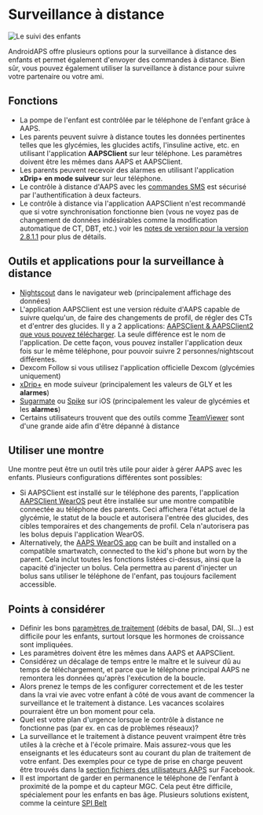# Surveillance à distance

![Le suivi des enfants](../images/KidsMonitoring.png)

AndroidAPS offre plusieurs options pour la surveillance à distance des enfants et permet également d'envoyer des commandes à distance. Bien sûr, vous pouvez également utiliser la surveillance à distance pour suivre votre partenaire ou votre ami.

## Fonctions

- La pompe de l'enfant est contrôlée par le téléphone de l'enfant grâce à AAPS.
- Les parents peuvent suivre à distance toutes les données pertinentes telles que les glycémies, les glucides actifs, l'insuline active, etc. en utilisant l'application **AAPSClient** sur leur téléphone. Les paramètres doivent être les mêmes dans AAPS et AAPSClient.
- Les parents peuvent recevoir des alarmes en utilisant l'application **xDrip+ en mode suiveur** sur leur téléphone.
- Le contrôle à distance d'AAPS avec les [commandes SMS](../Children/SMS-Commands.md) est sécurisé par l'authentification à deux facteurs.
- Le contrôle à distance via l'application AAPSClient n'est recommandé que si votre synchronisation fonctionne bien (vous ne voyez pas de changement de données indésirables comme la modification automatique de CT, DBT, etc.) voir les [notes de version pour la version 2.8.1.1](Releasenotes-important-hints-2-8-1-1) pour plus de détails.

## Outils et applications pour la surveillance à distance

- [Nightscout](https://nightscout.github.io/) dans le navigateur web (principalement affichage des données)
- L'application AAPSClient est une version réduite d'AAPS capable de suivre quelqu'un, de faire des changements de profil, de régler des CTs et d'entrer des glucides. Il y a 2 applications: [AAPSClient & AAPSClient2 que vous pouvez télécharger](https://github.com/nightscout/AndroidAPS/releases/). La seule différence est le nom de l'application. De cette façon, vous pouvez installer l'application deux fois sur le même téléphone, pour pouvoir suivre 2 personnes/nightscout différentes.
- Dexcom Follow si vous utilisez l'application officielle Dexcom (glycémies uniquement)
- [xDrip+](../Configuration/xdrip.md) en mode suiveur (principalement les valeurs de GLY et les **alarmes**)
- [Sugarmate](https://sugarmate.io/) ou [Spike](https://spike-app.com/) sur iOS (principalement les valeur de glycémies et les **alarmes**)
- Certains utilisateurs trouvent que des outils comme [TeamViewer](https://www.teamviewer.com/) sont d'une grande aide afin d'être dépanné à distance

## Utiliser une montre

Une montre peut être un outil très utile pour aider à gérer AAPS avec les enfants. Plusieurs configurations différentes sont possibles:

- Si AAPSClient est installé sur le téléphone des parents, l'application [AAPSClient WearOS](https://github.com/nightscout/AndroidAPS/releases/) peut être installée sur une montre compatible connectée au téléphone des parents. Ceci affichera l'état actuel de la glycémie, le statut de la boucle et autorisera l'entrée des glucides, des cibles temporaires et des changements de profil. Cela n'autorisera pas les bolus depuis l'application WearOS.
- Alternatively, the [AAPS WearOS app](../Configuration/Watchfaces.md) can be built and installed on a compatible smartwatch, connected to the kid's phone but worn by the parent. Cela inclut toutes les fonctions listées ci-dessus, ainsi que la capacité d'injecter un bolus. Cela permettra au parent d'injecter un bolus sans utiliser le téléphone de l'enfant, pas toujours facilement accessible.

## Points à considérer

- Définir les bons [paramètres de traitement](FAQ-how-to-begin) (débits de basal, DAI, SI...) est difficile pour les enfants, surtout lorsque les hormones de croissance sont impliquées.
- Les paramètres doivent être les mêmes dans AAPS et AAPSClient.
- Considérez un décalage de temps entre le maître et le suiveur dû au temps de téléchargement, et parce que le téléphone principal AAPS ne remontera les données qu'après l'exécution de la boucle.
- Alors prenez le temps de les configurer correctement et de les tester dans la vrai vie avec votre enfant à côté de vous avant de commencer la surveillance et le traitement à distance. Les vacances scolaires pourraient être un bon moment pour cela.
- Quel est votre plan d'urgence lorsque le contrôle à distance ne fonctionne pas (par ex. en cas de problèmes réseaux)?
- La surveillance et le traitement à distance peuvent vraimpent être très utiles à la crèche et à l'école primaire. Mais assurez-vous que les enseignants et les éducateurs sont au courant du plan de traitement de votre enfant. Des exemples pour ce type de prise en charge peuvent être trouvés dans la [section fichiers des utilisateurs AAPS](https://www.facebook.com/groups/AndroidAPSUsers/files/) sur Facebook.
- Il est important de garder en permanence le téléphone de l'enfant à proximité de la pompe et du capteur MGC. Cela peut être difficile, spécialement pour les enfants en bas âge. Plusieurs solutions existent, comme la ceinture [SPI Belt](https://spibelt.com/collections/kids-belts)
